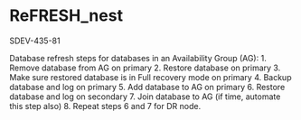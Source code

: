 # ReFRESH_nest
SDEV-435-81

Database refresh steps for databases in an Availability Group (AG):
	1. Remove database from AG on primary
	2.   Restore database on primary
	3.   Make sure restored database is in Full recovery mode on primary
	4.   Backup database and log on primary
	5.   Add database to AG on primary
	6.   Restore database and log on secondary
	7.   Join database to AG  (if time, automate this step also)
	8.   Repeat steps 6 and 7 for DR node.
